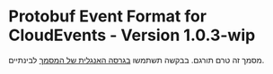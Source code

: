 # Protobuf Event Format for CloudEvents - Version 1.0.3-wip
מסמך זה טרם תורגם. בבקשה תשתמשו [בגרסה האנגלית של המסמך](../../../formats/protobuf-format.md) לבינתיים.